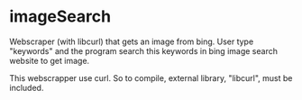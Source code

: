 # imageSearch
Webscraper (with libcurl) that gets an image from bing. User type "keywords" and the program search this keywords in bing image search website to get image.

This webscrapper use curl. So to compile, external library, "libcurl", must be included.

